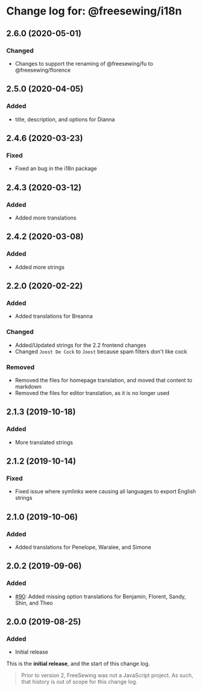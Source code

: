 # Change log for: @freesewing/i18n

## 2.6.0 (2020-05-01)

### Changed

- Changes to support the renaming of @freesewing/fu to @freesewing/florence

## 2.5.0 (2020-04-05)

### Added

- title, description, and options for Dianna

## 2.4.6 (2020-03-23)

### Fixed

- Fixed an bug in the i18n package

## 2.4.3 (2020-03-12)

### Added

- Added more translations

## 2.4.2 (2020-03-08)

### Added

- Added more strings

## 2.2.0 (2020-02-22)

### Added

- Added translations for Breanna

### Changed

- Added/Updated strings for the 2.2 frontend changes
- Changed `Joost De Cock` to `Joost` because spam filters don't like cock

### Removed

- Removed the files for homepage translation, and moved that content to markdown
- Removed the files for editor translation, as it is no longer used

## 2.1.3 (2019-10-18)

### Added

- More translated strings

## 2.1.2 (2019-10-14)

### Fixed

- Fixed issue where symlinks were causing all languages to export English strings

## 2.1.0 (2019-10-06)

### Added

- Added translations for Penelope, Waralee, and Simone

## 2.0.2 (2019-09-06)

### Added

- [#90](https://github.com/freesewing/freesewing/issues/90): Added missing option translations for Benjamin, Florent, Sandy, Shin, and Theo

## 2.0.0 (2019-08-25)

### Added

- Initial release

This is the **initial release**, and the start of this change log.

> Prior to version 2, FreeSewing was not a JavaScript project.
> As such, that history is out of scope for this change log.
